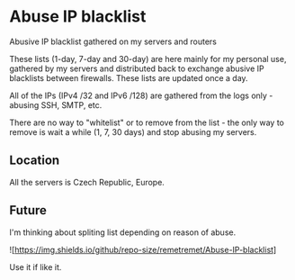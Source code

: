 # Abuse IP blacklist
Abusive IP blacklist gathered on my servers and routers

These lists (1-day, 7-day and 30-day) are here mainly for my personal use, gathered by my servers and distributed back to exchange abusive IP blacklists between firewalls. These lists are updated once a day.

All of the IPs (IPv4 /32 and IPv6 /128) are gathered from the logs only - abusing SSH, SMTP, etc.

There are no way to "whitelist" or to remove from the list - the only way to remove is wait a while (1, 7, 30 days) and stop abusing my servers.


Location
---
All the servers is Czech Republic, Europe.


Future
---
I'm thinking about spliting list depending on reason of abuse.

![https://img.shields.io/github/repo-size/remetremet/Abuse-IP-blacklist]

Use it if like it.
